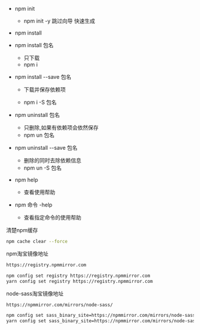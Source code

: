 - npm init
  
  - npm init -y 跳过向导 快速生成
- npm install
- npm install 包名

  - 只下载
  - npm i
- npm install --save 包名

  - 下载并保存依赖项

  - npm i -S 包名
- npm uninstall 包名
	- 只删除,如果有依赖项会依然保存
	- npm un 包名
-	npm uninstall --save 包名
	-	删除的同时去除依赖信息
	-	npm un -S 包名
-	npm help
	-	查看使用帮助

- npm 命令 -help
  + 查看指定命令的使用帮助

清楚npm缓存

```bash
npm cache clear --force
```



npm淘宝镜像地址

```bash
https://registry.npmmirror.com

npm config set registry https://registry.npmmirror.com
yarn config set registry https://registry.npmmirror.com
```



node-sass淘宝镜像地址

```bash
https://npmmirror.com/mirrors/node-sass/ 

npm config set sass_binary_site=https://npmmirror.com/mirrors/node-sass/ 
yarn config set sass_binary_site=https://npmmirror.com/mirrors/node-sass/ 
```

